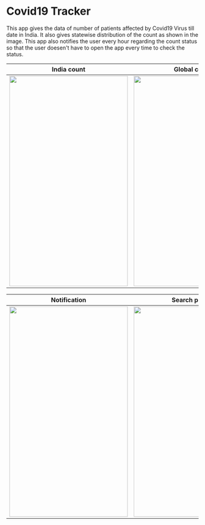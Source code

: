 


# Covid19 Tracker
This app gives the data of number of patients affected by Covid19 Virus till date in India. It also gives statewise distribution of the count as shown in the image. This app also notifies the user every hour regarding the count status so that the user doesen't have to open the app every time to check the status.

| India count | Global count |
|--|--|
| <img src="https://user-images.githubusercontent.com/45118110/80280012-de813600-871e-11ea-9130-7898c799660b.png" width="310" height="550" /> | <img src="https://user-images.githubusercontent.com/45118110/82367222-184d1000-9a31-11ea-9913-db2adb47a022.png" width="310" height="550" /> |

|  Notification|Search places  |
|--|--|
|  <img src="https://user-images.githubusercontent.com/45118110/80280065-3cae1900-871f-11ea-8d36-f3a23d2188bf.png" width="310" height="550" />| <img src="https://user-images.githubusercontent.com/45118110/80280330-083b5c80-8721-11ea-8685-1e9cb912db57.png" width="310" height="550" /> |


